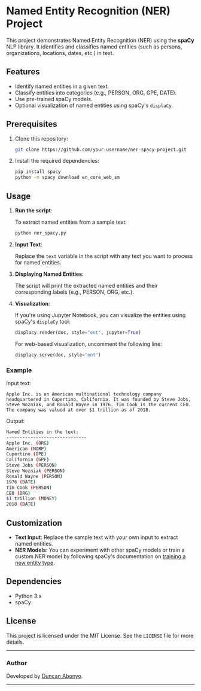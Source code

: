 # Named Entity Recognition (NER) Project

This project demonstrates Named Entity Recognition (NER) using the **spaCy** NLP library. It identifies and classifies named entities (such as persons, organizations, locations, dates, etc.) in text.

## Features

- Identify named entities in a given text.
- Classify entities into categories (e.g., PERSON, ORG, GPE, DATE).
- Use pre-trained spaCy models.
- Optional visualization of named entities using spaCy's `displaCy`.

## Prerequisites

1. Clone this repository:

   ```bash
   git clone https://github.com/your-username/ner-spacy-project.git
   ```

2. Install the required dependencies:

   ```bash
   pip install spacy
   python -m spacy download en_core_web_sm
   ```

## Usage

1. **Run the script**:

   To extract named entities from a sample text:

   ```bash
   python ner_spacy.py
   ```

2. **Input Text**:

   Replace the `text` variable in the script with any text you want to process for named entities.

3. **Displaying Named Entities**:

   The script will print the extracted named entities and their corresponding labels (e.g., PERSON, ORG, etc.).

4. **Visualization**:

   If you're using Jupyter Notebook, you can visualize the entities using spaCy's `displaCy` tool:

   ```python
   displacy.render(doc, style="ent", jupyter=True)
   ```

   For web-based visualization, uncomment the following line:

   ```python
   displacy.serve(doc, style="ent")
   ```

### Example

Input text:

```text
Apple Inc. is an American multinational technology company headquartered in Cupertino, California. It was founded by Steve Jobs, Steve Wozniak, and Ronald Wayne in 1976. Tim Cook is the current CEO. The company was valued at over $1 trillion as of 2018.
```

Output:

```bash
Named Entities in the text:
------------------------------
Apple Inc. (ORG)
American (NORP)
Cupertino (GPE)
California (GPE)
Steve Jobs (PERSON)
Steve Wozniak (PERSON)
Ronald Wayne (PERSON)
1976 (DATE)
Tim Cook (PERSON)
CEO (ORG)
$1 trillion (MONEY)
2018 (DATE)
```

## Customization

- **Text Input**: Replace the sample text with your own input to extract named entities.
- **NER Models**: You can experiment with other spaCy models or train a custom NER model by following spaCy's documentation on [training a new entity type](https://spacy.io/usage/training#ner).

## Dependencies

- Python 3.x
- spaCy

## License

This project is licensed under the MIT License. See the `LICENSE` file for more details.

---

### Author

Developed by [Duncan Abonyo](https://github.com/duncanodhis).

---

